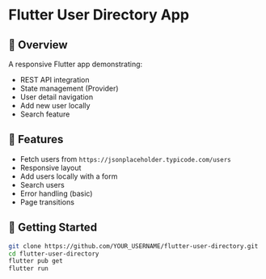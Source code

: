 # Flutter User Directory App

## 📱 Overview
A responsive Flutter app demonstrating:
- REST API integration
- State management (Provider)
- User detail navigation
- Add new user locally
- Search feature

## 🔧 Features
- Fetch users from `https://jsonplaceholder.typicode.com/users`
- Responsive layout
- Add users locally with a form
- Search users
- Error handling (basic)
- Page transitions

## 🚀 Getting Started
```bash
git clone https://github.com/YOUR_USERNAME/flutter-user-directory.git
cd flutter-user-directory
flutter pub get
flutter run
